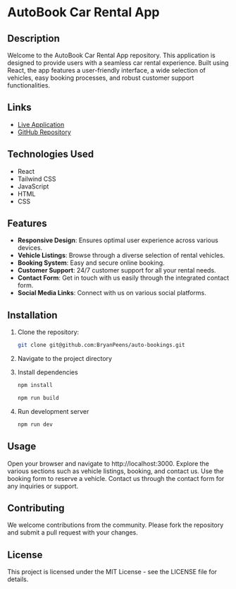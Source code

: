 # AutoBook Car Rental App

## Description
Welcome to the AutoBook Car Rental App repository. This application is designed to provide users with a seamless car rental experience. Built using React, the app features a user-friendly interface, a wide selection of vehicles, easy booking processes, and robust customer support functionalities.

## Links
* [Live Application](https://autobook.netlify.app)
* [GitHub Repository](git@github.com:BryanPeens/auto-bookings.git)

## Technologies Used
* React
* Tailwind CSS
* JavaScript
* HTML
* CSS

## Features
* **Responsive Design**: Ensures optimal user experience across various devices.
* **Vehicle Listings**: Browse through a diverse selection of rental vehicles.
* **Booking System**: Easy and secure online booking.
* **Customer Support**: 24/7 customer support for all your rental needs.
* **Contact Form**: Get in touch with us easily through the integrated contact form.
* **Social Media Links**: Connect with us on various social platforms.

## Installation
1. Clone the repository:
   ```bash
   git clone git@github.com:BryanPeens/auto-bookings.git
   ```
2. Navigate to the project directory

3. Install dependencies

    ```bash
    npm install
    
    npm run build
    ```
4. Run development server

    ```bash
    npm run dev
    ```

## Usage
Open your browser and navigate to http://localhost:3000.
Explore the various sections such as vehicle listings, booking, and contact us.
Use the booking form to reserve a vehicle.
Contact us through the contact form for any inquiries or support.

## Contributing
We welcome contributions from the community. Please fork the repository and submit a pull request with your changes.

## License
This project is licensed under the MIT License - see the LICENSE file for details.